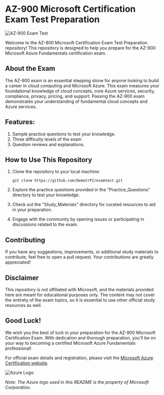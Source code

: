 # AZ-900 Microsoft Certification Exam Test Preparation

![AZ-900 Exam Test](https://github.com/DemetrPI/examtest/blob/main/az-900.jpg)

Welcome to the AZ-900 Microsoft Certification Exam Test Preparation repository! This repository is designed to help you prepare for the AZ-900 Microsoft Azure Fundamentals certification exam.

## About the Exam

The AZ-900 exam is an essential stepping stone for anyone looking to build a career in cloud computing and Microsoft Azure. This exam measures your foundational knowledge of cloud concepts, core Azure services, security, compliance, privacy, pricing, and support. Passing the AZ-900 exam demonstrates your understanding of fundamental cloud concepts and Azure services.

## Features:

1. Sample practice questions to test your knowledge.
2. Three difficulty levels of the exam
3. Question reviews and explanations.

## How to Use This Repository

1. Clone the repository to your local machine:
   ```
   git clone https://github.com/DemetrPI/examtest.git
   ```

2. Explore the practice questions provided in the "Practice_Questions" directory to test your knowledge.

3. Check out the "Study_Materials" directory for curated resources to aid in your preparation.

4. Engage with the community by opening issues or participating in discussions related to the exam.

## Contributing

If you have any suggestions, improvements, or additional study materials to contribute, feel free to open a pull request. Your contributions are greatly appreciated!

## Disclaimer

This repository is not affiliated with Microsoft, and the materials provided here are meant for educational purposes only. The content may not cover the entirety of the exam topics, so it is essential to use other official study resources as well.

## Good Luck!

We wish you the best of luck in your preparation for the AZ-900 Microsoft Certification Exam. With dedication and thorough preparation, you'll be on your way to becoming a certified Microsoft Azure Fundamentals professional!

For official exam details and registration, please visit the [Microsoft Azure Certification website](https://learn.microsoft.com/en-us/certifications/exams/az-900).

![Azure Logo](https://github.com/DemetrPI/examtest/blob/main/azure_logo.png)

*Note: The Azure logo used in this README is the property of Microsoft Corporation.*
